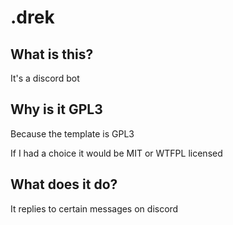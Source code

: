 # .drek

## What is this?

It's a discord bot

## Why is it GPL3

Because the template is GPL3

If I had a choice it would be MIT or WTFPL licensed

## What does it do?

It replies to certain messages on discord